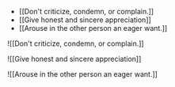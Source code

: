 - [[Don't criticize, condemn, or complain.]]
- [[Give honest and sincere appreciation]]
- [[Arouse in the other person an eager want.]]

![[Don't criticize, condemn, or complain.]]


![[Give honest and sincere appreciation]]


![[Arouse in the other person an eager want.]]